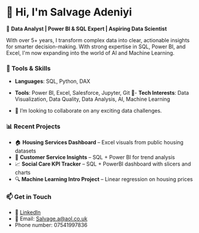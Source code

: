 
# 👋 Hi, I'm Salvage Adeniyi

🚀 **Data Analyst | Power BI & SQL Expert | Aspiring Data Scientist**

With over 5+ years, I transform complex data into clear, actionable insights for smarter decision-making. With strong expertise in SQL, Power BI, and Excel, I'm now expanding into the world of AI and Machine Learning.

### 🔧 Tools & Skills
- **Languages**: SQL, Python, DAX
- **Tools**: Power BI, Excel, Salesforce, Jupyter, Git
🌱- **Tech Interests**: Data Visualization, Data Quality, Data Analysis, AI, Machine Learning

- 💞️ I’m looking to collaborate on any exciting data challenges.

### 📊 Recent Projects
- 🏠 **Housing Services Dashboard** – Excel visuals from public housing datasets
- 🧾 **Customer Service Insights** – SQL + Power BI for trend analysis
- 📈 **Social Care KPI Tracker** – SQL + PowerBI dashboard with slicers and charts
- 🔍 **Machine Learning Intro Project** – Linear regression on housing prices

### 📫 Get in Touch
- 🔗 [LinkedIn](https://www.linkedin.com/in/salvage-adeniyi-b2b90176?utm_source=share&utm_campaign=share_via&utm_content=profile&utm_medium=android_app)
- 📧 Email: Salvage.a@aol.co.uk
- Phone number: 07541997836


<!---
Salvage-A/Salvage-A is a ✨ special ✨ repository because its `README.md` (this file) appears on your GitHub profile.
You can click the Preview link to take a look at your changes.
--->
